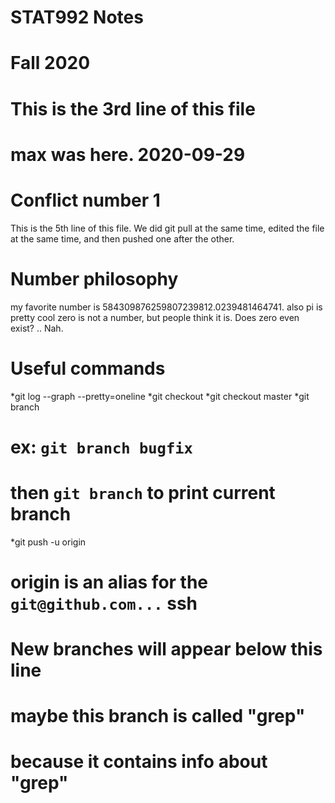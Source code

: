 # STAT992 Notes
# Fall 2020
# This is the 3rd line of this file
# max was here. 2020-09-29
# Conflict number 1
This is the 5th line of this file.
We did git pull at the same time, edited the file at the same time,
and then pushed one after the other.
# Number philosophy
my favorite number is 584309876259807239812.0239481464741.
also pi is pretty cool
zero is not a number, but people think it is. Does zero even exist?
..
Nah. 

# Useful commands
*git log --graph --pretty=oneline
*git checkout
*git checkout master
*git branch
# ex: `git branch bugfix`
# then `git branch` to print current branch
*git push -u origin 
# origin is an alias for the `git@github.com...` ssh

# New branches will appear below this line
# maybe this branch is called "grep"
# because it contains info about "grep"
